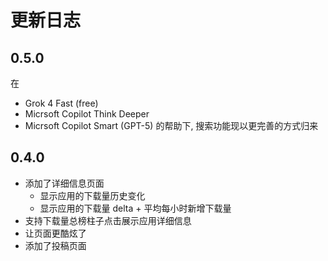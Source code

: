 # 更新日志

## 0.5.0

在
- Grok 4 Fast (free)
- Micrsoft Copilot Think Deeper
- Micrsoft Copilot Smart (GPT-5)
的帮助下, 搜索功能现以更完善的方式归来

## 0.4.0

- 添加了详细信息页面
  - 显示应用的下载量历史变化
  - 显示应用的下载量 delta + 平均每小时新增下载量
- 支持下载量总榜柱子点击展示应用详细信息
- 让页面更酷炫了
- 添加了投稿页面
